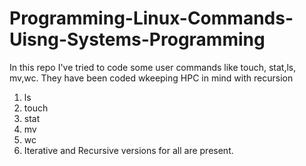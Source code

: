 # Programming-Linux-Commands-Uisng-Systems-Programming
In  this repo I've tried to code some user commands like touch, stat,ls, mv,wc. They have been coded wkeeping HPC in mind with recursion <br>
1) ls
2) touch
3) stat
4) mv
5) wc 
6) Iterative and Recursive versions  for all are present.
